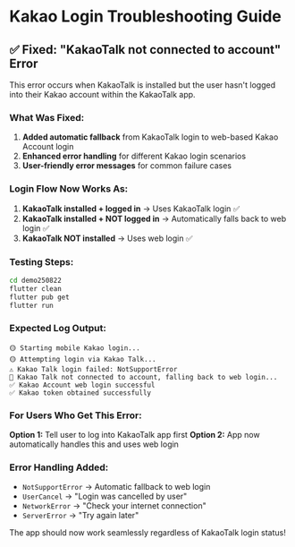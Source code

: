 # Kakao Login Troubleshooting Guide

## ✅ Fixed: "KakaoTalk not connected to account" Error

This error occurs when KakaoTalk is installed but the user hasn't logged into their Kakao account within the KakaoTalk app.

### What Was Fixed:
1. **Added automatic fallback** from KakaoTalk login to web-based Kakao Account login
2. **Enhanced error handling** for different Kakao login scenarios
3. **User-friendly error messages** for common failure cases

### Login Flow Now Works As:
1. **KakaoTalk installed + logged in** → Uses KakaoTalk login ✅
2. **KakaoTalk installed + NOT logged in** → Automatically falls back to web login ✅
3. **KakaoTalk NOT installed** → Uses web login ✅

### Testing Steps:
```bash
cd demo250822
flutter clean
flutter pub get
flutter run
```

### Expected Log Output:
```
🟡 Starting mobile Kakao login...
🟡 Attempting login via Kakao Talk...
⚠️ Kakao Talk login failed: NotSupportError
🔄 Kakao Talk not connected to account, falling back to web login...
✅ Kakao Account web login successful
✅ Kakao token obtained successfully
```

### For Users Who Get This Error:
**Option 1:** Tell user to log into KakaoTalk app first
**Option 2:** App now automatically handles this and uses web login

### Error Handling Added:
- `NotSupportError` → Automatic fallback to web login
- `UserCancel` → "Login was cancelled by user"
- `NetworkError` → "Check your internet connection"
- `ServerError` → "Try again later"

The app should now work seamlessly regardless of KakaoTalk login status!